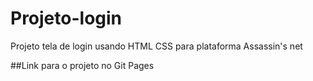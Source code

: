 # Projeto-login
 Projeto tela de login usando HTML CSS para plataforma Assassin's net

##Link para o projeto no Git Pages
